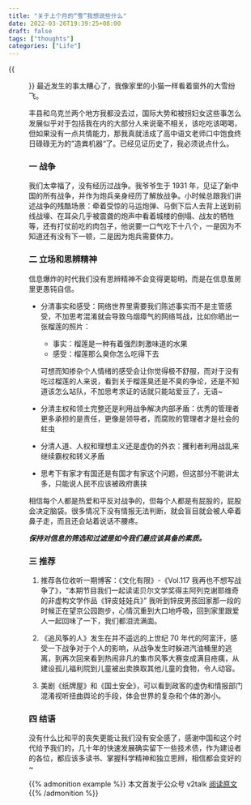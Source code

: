 ```yaml
---
title: "关于上个月的“雪”我想说些什么"
date: 2022-03-26T19:39:25+08:00
draft: false
tags: ["thoughts"]
categories: ["Life"]
---
```

{{<figure src="cat-snow.JPG" width="300px" alt="cat">}}
最近发生的事太糟心了，我像家里的小猫一样看着窗外的大雪纷飞。


丰县和乌克兰两个地方我都没去过，国际大势和被拐妇女这些事怎么发展似乎对于包括我在内的大部分人来说毫不相关，该吃吃该喝喝，但如果没有一点共情能力，那我真就活成了高中语文老师口中饱食终日碌碌无为的”造粪机器“了。已经见证历史了，我必须说点什么。

### 一 战争

我们太幸福了，没有经历过战争。我爷爷生于 1931 年，见证了新中国的所有战争，并作为炮兵亲身经历了解放战争。小时候总跟我们讲述战争的残酷场景：牵着受惊的马运炮弹、马倒下后人去背上送到前线战壕、在耳朵几乎被震聋的炮声中看着城楼的倒塌、战友的牺牲等，还有打仗前吃的肉包子，他说要一口气吃下十八个，一是因为不知道还有没有下一顿，二是因为炮兵需要体力。

### 二 立场和思辨精神

信息爆炸的时代我们没有思辨精神不会变得更聪明，而是在信息茧房里更愚钝自信。
- 分清事实和感受：网络世界里需要我们陈述事实而不是主管感受，不加思考混淆就会导致乌烟瘴气的网络骂战，比如你晒出一张榴莲的照片：​
    - 事实：榴莲是一种有着强烈刺激味道的水果
    - 感受：榴莲那么臭你怎么吃得下去

  可想而知掺杂个人情绪的感受会让你觉得极不舒服，而对于没有吃过榴莲的人来说，看到关于榴莲臭还是不臭的争论，还是不知道该怎么站队，不加思考求证的话就只能站爱豆了，无语~

- 分清主权和领土完整还是利用战争解决内部矛盾：优秀的管理者更多承担的是责任，更像是领导者，而腐败的管理者才是社会的蛀虫

- 分清人道、人权和理想主义还是虚伪的外衣：攫利者利用战乱来继续霸权和转义矛盾

- 思考下有家才有国还是有国才有家这个问题，但这部分不能讲太多，只能说人民不应该被政府裹挟

相信每个人都是热爱和平反对战争的，但每个人都是有屁股的，屁股会决定脑袋。很多情况下没有情报无法判断，就会盲目就会被人牵着鼻子走，而且还会站着说话不腰疼。

_**保持对信息的筛选和过滤是如今我们最应该具备的素质。**_

### 三 推荐

1. 推荐各位收听一期博客：《文化有限》-《Vol.117 我再也不想写战争了》，“本期节目我们一起读诺贝尔文学奖得主阿列克谢耶维奇的非虚构文学作品《锌皮娃娃兵》” 我听到锌皮男孩回家那一段的时候正在望京公园跑步，心情沉重到大口地呼吸，回到家里跟爱人一起回味了一下，我们都泪流满面​。


2. 《追风筝的人》发生在并不遥远的上世纪 70 年代的阿富汗，感受一下战争对于个人的影响，从战争发生时躲进汽油桶里的逃离，到再次回来看到热闹非凡的集市风筝大赛变成满目疮痍，从建设孤儿福利院到儿童被出卖换取其他儿童的食物，令人动容。


3. 美剧《纸牌屋》和《国土安全》，可以看到政客的虚伪和情报部门混淆视听扭曲舆论的手段，体会世界的复杂和个体的渺小​。


### 四 结语

没有什么比和平的丧失更能让我们没有安全感了，感谢中国和这个时代给予我们的，几十年的快速发展确实留下一些技术债，作为建设者的各位，都应该多读书、掌握科学精神和独立思辨，相信都会变好的~

{{% admonition example %}}
本文首发于公众号 v2talk [阅读原文](https://mp.weixin.qq.com/s/Dpsd5vMan8XS5bc8Ygw_dw)
{{% /admonition %}}
